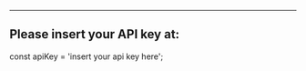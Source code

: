 ------------------------------
Please insert your API key at:
------------------------------

const apiKey = 'insert your api key here';